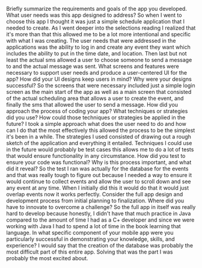 Briefly summarize the requirements and goals of the app you developed. What user needs was this app designed to address?
So when I went to choose this app I thought it was just a simple schedule application that I needed to create. As I went deeper into the selections reading I realized that it's more than that this allowed me to be a lot more intentional and specific with what I was creating. The user needs that were addressed in the applications was the ability to log in 
and create any event they want which includes the ability to put in the time date, and location. Then last but not least the actual sms allowed a user to choose someone to send a message to and the actual message was sent.
What screens and features were necessary to support user needs and produce a user-centered UI for the app? How did your UI designs keep users in mind? Why were your designs successful?
So the screens that were necessary included just a simple login screen as the main start of the app as well as a main screen that consisted of the actual scheduling area that allows a user to create the event, and finally the sms that allowed the user to send a message.
How did you approach the process of coding your app? What techniques or strategies did you use? How could those techniques or strategies be applied in the future?
I took a simple approach what does the user need to do and how can I do that the most effectively this allowed the process to be the simplest it's been in a while. The strategies I used consisted of drawing out a rough sketch of the application and everything it entailed. Techniques I could use in the future would probably be 
test cases this allows me to do a lot of tests that would ensure functionality in any circumstance.
How did you test to ensure your code was functional? Why is this process important, and what did it reveal?
So the test I ran was actually for the database for the events and that was really tough to figure out because I needed a way to ensure it would continue to collect events and allow the user to scroll down and see any event at any time. When I initially did this it would do that it would just overlap events now it works perfectly.
Consider the full app design and development process from initial planning to finalization. Where did you have to innovate to overcome a challenge?
So the full app in itself was really hard to develop because honestly, I didn't have that much practice in Java compared to the amount of time I had as a C+ developer and since we were working with Java I had to spend a lot of time in the book learning that language.
In what specific component of your mobile app were you particularly successful in demonstrating your knowledge, skills, and experience?
I would say that the creation of the database was probably the most difficult part of this entire app. Solving that was the part I was probably the most excited about.
